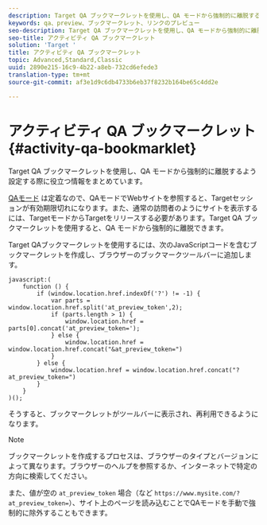 ```yaml
---
description: Target QA ブックマークレットを使用し、QA モードから強制的に離脱するよう設定する際に役立つ情報をまとめています。
keywords: qa、preview、ブックマークレット、リンクのプレビュー
seo-description: Target QA ブックマークレットを使用し、QA モードから強制的に離脱するよう設定する際に役立つ情報をまとめています。
seo-title: アクティビティ QA ブックマークレット
solution: 'Target '
title: アクティビティ QA ブックマークレット
topic: Advanced,Standard,Classic
uuid: 2890e215-16c9-4b22-a8eb-732cd6efede3
translation-type: tm+mt
source-git-commit: af3e1d9c6db4733b6eb37f8232b164be65c4dd2e

---
```



# アクティビティ QA ブックマークレット{#activity-qa-bookmarklet}

Target QA ブックマークレットを使用し、QA モードから強制的に離脱するよう設定する際に役立つ情報をまとめています。

[QAモード](../../c-activities/c-activity-qa/activity-qa.md#concept_9329EF33DE7D41CA9815C8115DBC4E40) は定着なので、QAモードでWebサイトを参照すると、Targetセッションが有効期限切れになります。また、通常の訪問者のようにサイトを表示するには、TargetモードからTargetをリリースする必要があります。Target QA ブックマークレットを使用すると、QA モードから強制的に離脱できます。

Target QAブックマークレットを使用するには、次のJavaScriptコードを含むブックマークレットを作成し、ブラウザーのブックマークツールバーに追加します。

```
javascript:(
    function () {
        if (window.location.href.indexOf('?') != -1) {
            var parts = window.location.href.split('at_preview_token',2);
            if (parts.length > 1) {
                window.location.href = parts[0].concat('at_preview_token=');
            } else {
                window.location.href = window.location.href.concat("&at_preview_token=")
            }
        } else {
            window.location.href = window.location.href.concat("?at_preview_token=")
        }
    }
)();
```

そうすると、ブックマークレットがツールバーに表示され、再利用できるようになります。

>[!NOTE]
>
>ブックマークレットを作成するプロセスは、ブラウザーのタイプとバージョンによって異なります。ブラウザーのヘルプを参照するか、インターネットで特定の方向に検索してください。

また、値が空の `at_preview_token` 場合（など `https://www.mysite.com/?at_preview_token=`）、サイト上のページを読み込むことでQAモードを手動で強制的に除外することもできます。
